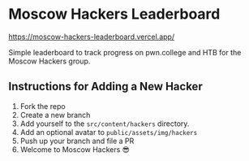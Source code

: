 # Moscow Hackers Leaderboard

https://moscow-hackers-leaderboard.vercel.app/

Simple leaderboard to track progress on pwn.college and HTB for the Moscow Hackers group.

## Instructions for Adding a New Hacker

1. Fork the repo
2. Create a new branch
3. Add yourself to the `src/content/hackers` directory.
4. Add an optional avatar to `public/assets/img/hackers`
5. Push up your branch and file a PR
6. Welcome to Moscow Hackers 😎
